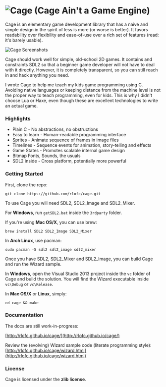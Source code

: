 ![Cage](https://raw.githubusercontent.com/rlofc/cage/gh-pages/_images/cage.png) (Cage Ain't a Game Engine)
=============================================================================================

Cage is an elementary game development library that has a
naive and simple design in the spirit of less is more (or
worse is better). It favors readability over flexibility and
ease-of-use over a rich set of features (read: it's barely
usable).

![Cage Screenshots](https://raw.githubusercontent.com/rlofc/cage/gh-pages/_images/cage-samples.png) 

Cage should work well for simple, old-school 2D
games.  It contains and constraints SDL2 so that a beginner
game developer will not have to deal with it directly.
However, it is completely transparent, so you can still
reach in and hack anything you need.

I wrote Cage to help me teach my kids game programming using
C. Avoiding native languages or keeping distance from the
machine level is not the proper way to teach programming,
even for kids. This is why I didn't choose Lua or Haxe, even
though these are excellent technologies to write an actual
game.

### Highlights

* Plain C - No abstractions, no obstructions
* Easy to learn - Human-readable programming interface
* Sprites - Animate sequence of frames in image files
* Timelines - Sequence events for animation, story-telling and effects
* Game States - Promotes scalable internal game design
* Bitmap Fonts, Sounds, the usuals
* SDL2 inside - Cross platform, potentially more powerful

### Getting Started

First, clone the repo:

    git clone https://github.com/rlofc/cage.git

To use Cage you will need SDL2, SDL2_Image and SDL2_Mixer.

For **Windows**, run `getSDL2.bat` inside the `3rdparty` folder.

If you're using **Mac OS/X**, you can use brew:

    brew install SDL2 SDL2_Image SDL2_Mixer

In **Arch Linux**, use pacman:

    sudo pacman -S sdl2 sdl2_image sdl2_mixer


Once you have SDL2, SDL2_Mixer and SDL2_Image, you can build Cage and run the
Wizard sample.

In **Windows**, open the Visual Studio 2013 project inside the `vc` folder of Cage
and build the solution. You will find the Wizard executable inside `vc\Debug` or `vc\Release`.

In **Mac OS/X** or **Linux**, simply:

    cd cage && make
    

### Documentation

The docs are still work-in-progress:

[http://rlofc.github.io/cage/](http://rlofc.github.io/cage/)

Review the (evolving) Wizard sample code (literate
programming style):
[http://rlofc.github.io/cage/wizard.html](http://rlofc.github.io/cage/wizard.html)

### License

Cage is licensed under the **zlib license**.
